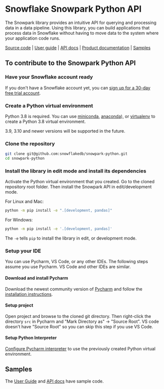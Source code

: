 # Snowflake Snowpark Python API

The Snowpark library provides an intuitive API for querying and processing data in a data pipeline.
Using this library, you can build applications that process data in Snowflake without having to move data to the system where your application code runs.

[Source code][source code] | [User guide][user guide] | [API docs][api docs] | [Product documentation][snowpark] | [Samples](#samples)

## To contribute to the Snowpark Python API

### Have your Snowflake account ready
If you don't have a Snowflake account yet, you can [sign up for a 30-day free trial account][sign up trial].

### Create a Python virtual environment
Python 3.8 is required. You can use [miniconda][miniconda], [anaconda][anaconda]), or [virtualenv][virtualenv]
to create a Python 3.8 virtual environment.

3.9, 3.10 and newer versions will be supported in the future.

### Clone the repository

```bash
git clone git@github.com:snowflakedb/snowpark-python.git
cd snowpark-python
```

### Install the library in edit mode and install its dependencies
Activate the Python virtual environment that you created.
Go to the cloned repository root folder.
Then install the Snowpark API in edit/development mode.

For Linux and Mac:
```bash
python -m pip install -e ".[development, pandas]"
```

For Windows:
```bash
python -m pip install -e '.[development, pandas]'
```
The `-e` tells `pip` to install the library in edit, or development mode.

### Setup your IDE
You can use Pycharm, VS Code, or any other IDEs.
The following steps assume you use Pycharm. VS Code and other IDEs are similar.
#### Download and install Pycharm
Download the newest community version of [Pycharm](https://www.jetbrains.com/pycharm/download/)
and follow the [installation instructions](https://www.jetbrains.com/help/pycharm/installation-guide.html).

#### Setup project
Open project and browse to the cloned git directory. Then right-click the directory `src` in Pycharm
and "Mark Directory as" -> "Source Root".
VS code doesn't have "Source Root" so you can skip this step if you use VS Code.

#### Setup Python Interpreter
[Configure Pycharm interpreter][config pycharm interpreter] to use the previously created Python virtual environment.


## Samples
The [User Guide][user guide] and [API docs][api docs] have sample code.

[comment]: # (Developer advocacy is open-sourcing a repo that has excellent sample code. The link will be added here.)

[user guide]: https://docs.snowflake.com/en/LIMITEDACCESS/snowpark-python.html
[api docs]: https://docs.snowflake.com/en/developer-guide/snowpark/reference/python/index.html
[snowpark]: https://www.snowflake.com/snowpark
[sign up trial]: https://signup.snowflake.com
[source code]: https://github.com/snowflakedb/snowpark-python
[miniconda]: https://docs.conda.io/en/latest/miniconda.html
[anaconda]: https://www.anaconda.com/
[virtualenv]: https://docs.python.org/3/tutorial/venv.html
[config pycharm interpreter]: https://www.jetbrains.com/help/pycharm/configuring-python-interpreter.html
